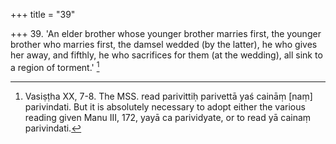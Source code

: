 +++
title = "39"

+++
39. 'An elder brother whose younger brother marries first, the younger brother who marries first, the damsel wedded (by the latter), he who gives her away, and fifthly, he who sacrifices for them (at the wedding), all sink to a region of torment.' [^30] 


[^30]:  Vasiṣṭha XX, 7-8. The MSS. read parivittiḥ parivettā yaś caināṃ [naṃ] parivindati. But it is absolutely necessary to adopt either the various reading given Manu III, 172, yayā ca parividyate, or to read yā cainaṃ parivindati.
